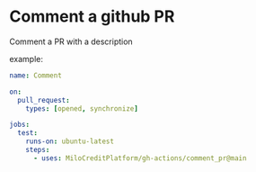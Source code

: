 # Comment a github PR
Comment a PR with a description

example:
```yml
name: Comment

on:
  pull_request:
    types: [opened, synchronize]

jobs:
  test:
    runs-on: ubuntu-latest
    steps:
      - uses: MiloCreditPlatform/gh-actions/comment_pr@main
```
